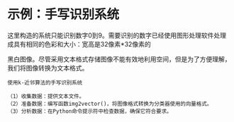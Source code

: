 # 示例：手写识别系统

这里构造的系统只能识别数字0到9。需要识别的数字已经使用图形处理软件处理成具有相同的色彩和大小：宽高是32像素\*32像素的

黑白图像。尽管采用文本格式存储图像不能有效地利用空间，但是为了方便理解，我们将图像转换为文本格式。

```
使用k-近邻算法的手写识别系统

（1）收集数据：提供文本文件。
（2）准备数据：编写函数img2vector()，将图像格式转换为分类器使用的向量格式。
（3）分析数据：在Python命令提示符中检查数据，确保它符合要求。
```



